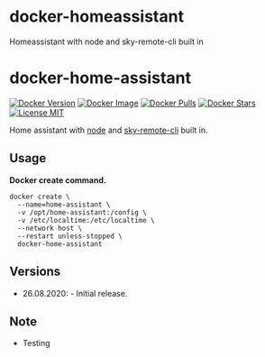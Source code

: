 # docker-homeassistant
Homeassistant with node and sky-remote-cli built in



# docker-home-assistant
[![Docker Version](https://images.microbadger.com/badges/version/miguel1993/docker-home-assistant.svg)](https://microbadger.com/images/miguel1993/docker-home-assistant) [![Docker Image](https://images.microbadger.com/badges/image/miguel1993/docker-home-assistant.svg)](https://microbadger.com/images/miguel1993/docker-home-assistant) [![Docker Pulls](https://img.shields.io/docker/pulls/miguel1993/docker-home-assistant.svg)](https://microbadger.com/images/miguel1993/docker-home-assistant) [![Docker Stars](https://img.shields.io/docker/stars/miguel1993/docker-home-assistant.svg)](https://microbadger.com/images/miguel1993/docker-home-assistant) [![License MIT](https://img.shields.io/badge/license-MIT-blue.svg)](https://opensource.org/licenses/MIT)

Home assistant with [node](https://www.npmjs.com/) and [sky-remote-cli](https://github.com/dalhundal/sky-remote-cli) built in.


Usage
------

<b>Docker create command.</b>
```Docker
docker create \
  --name=home-assistant \
  -v /opt/home-assistant:/config \
  -v /etc/localtime:/etc/localtime \
  --network host \
  --restart unless-stopped \
  docker-home-assistant
```


Versions
------
* 26.08.2020: - Initial release.

Note
------
* Testing